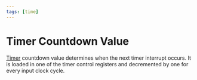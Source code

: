 ```yaml
---
tags: [time]
---
```


# Timer Countdown Value

[Timer](202404061106.md) countdown value determines when the next timer
interrupt occurs. It is loaded in one of the timer control registers and
decremented by one for every input clock cycle.

